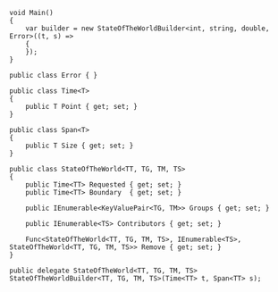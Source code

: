     void Main()
    {
        var builder = new StateOfTheWorldBuilder<int, string, double, Error>((t, s) =>
        {
        });
    }

    public class Error { }

    public class Time<T>
    {
        public T Point { get; set; }
    }

    public class Span<T>
    {
        public T Size { get; set; }
    }

    public class StateOfTheWorld<TT, TG, TM, TS>
    {
        public Time<TT> Requested { get; set; }
        public Time<TT> Boundary  { get; set; }

        public IEnumerable<KeyValuePair<TG, TM>> Groups { get; set; }

        public IEnumerable<TS> Contributors { get; set; }

        Func<StateOfTheWorld<TT, TG, TM, TS>, IEnumerable<TS>, StateOfTheWorld<TT, TG, TM, TS>> Remove { get; set; }
    }

    public delegate StateOfTheWorld<TT, TG, TM, TS> StateOfTheWorldBuilder<TT, TG, TM, TS>(Time<TT> t, Span<TT> s);

